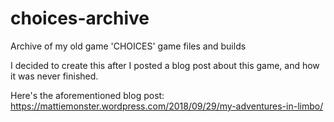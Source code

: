 # choices-archive
Archive of my old game 'CHOICES' game files and builds

I decided to create this after I posted a blog post about this game, and how it was never finished.

Here's the aforementioned blog post:
https://mattiemonster.wordpress.com/2018/09/29/my-adventures-in-limbo/
